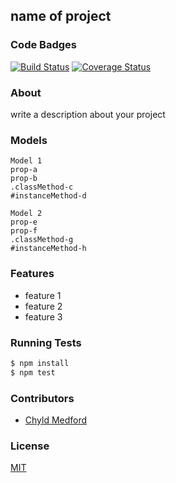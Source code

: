 ## name of project
### Code Badges
[![Build Status](https://travis-ci.org/bchiatt/treasure-map2.svg)](https://travis-ci.org/bchiatt/treasure-map2)
[![Coverage Status](https://coveralls.io/repos/bchiatt/treasure-map2/badge.png)](https://coveralls.io/r/bchiatt/treasure-map2)

### About
write a description about your project

### Models
```
Model 1
prop-a
prop-b
.classMethod-c
#instanceMethod-d
```

```
Model 2
prop-e
prop-f
.classMethod-g
#instanceMethod-h
```

### Features
- feature 1
- feature 2
- feature 3

### Running Tests
```bash
$ npm install
$ npm test
```

### Contributors
- [Chyld Medford](https://github.com/chyld)

### License
[MIT](LICENSE)

